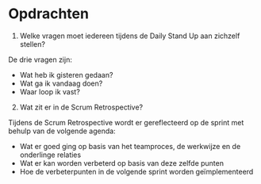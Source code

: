 # Opdrachten

1.	Welke vragen moet iedereen tijdens de Daily Stand Up aan zichzelf stellen?

De drie vragen zijn:
* Wat heb ik gisteren gedaan?
* Wat ga ik vandaag doen?
* Waar loop ik vast?

2.	Wat zit er in de Scrum Retrospective?

Tijdens de Scrum Retrospective wordt er gereflecteerd op de sprint met behulp van de volgende agenda:
* Wat er goed ging op basis van het teamproces, de werkwijze en de onderlinge relaties
* Wat er kan worden verbeterd op basis van deze zelfde punten
* Hoe de verbeterpunten in de volgende sprint worden geïmplementeerd
